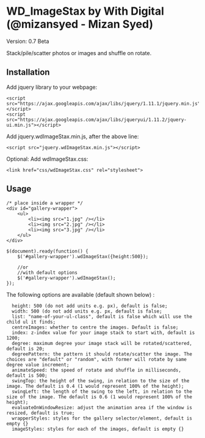 WD_ImageStax by With Digital (@mizansyed - Mizan Syed)
======================================
Version: 0.7 Beta

Stack/pile/scatter photos or images and shuffle on rotate.

## Installation

Add jquery library to your webpage:

    <script src="https://ajax.googleapis.com/ajax/libs/jquery/1.11.1/jquery.min.js"></script>
    <script src="https://ajax.googleapis.com/ajax/libs/jqueryui/1.11.2/jquery-ui.min.js"></script>

Add jquery.wdImageStax.min.js, after the above line:

    <script src="jquery.wdImageStax.min.js"></script>


Optional: Add wdImageStax.css:

    <link href="css/wdImageStax.css" rel="stylesheet">

## Usage
	
	/* place inside a wrapper */
	<div id="gallery-wrapper">
		<ul>
			<li><img src="1.jpg" /></li>
			<li><img src="2.jpg" /></li>
			<li><img src="3.jpg" /></li>
		</ul>
	</div>

    $(document).ready(function() {
        $('#gallery-wrapper').wdImageStax({height:500});

        //or 
        //with default options
        $('#gallery-wrapper').wdImageStax();
    });

The following options are available (default shown below) :

      height: 500 (do not add units e.g. px), default is false;
      width: 500 (do not add units e.g. px, default is false;
      list: "name-of-your-ul-class", default is false which will use the child ul it finds;
      centreImages: whether to centre the images. Default is false;
      index: z-index value for your image stack to start with, default is 1200;
      degree: maximum degree your image stack will be rotated/scattered, default is 20;
      degreePattern: the pattern it should rotate/scatter the image. The choices are "default" or "random", with former will rotate by same degree value increment;
      animateSpeed: the speed of rotate and shuffle in milliseconds, default is 500;
      swingTop: the height of the swing, in relation to the size of the image. The default is 0.4 (1 would represent 100% of the height);
      swingLeft: the length of the swing to the left, in relation to the size of the image. The default is 0.6 (1 would represent 100% of the height);
      evaluateOnWindowResize: adjust the animation area if the window is resized, default is true;
      wrapperStyles: styles for the gallery selector/element, default is empty {}
      imageStyles: styles for each of the images, default is empty {}